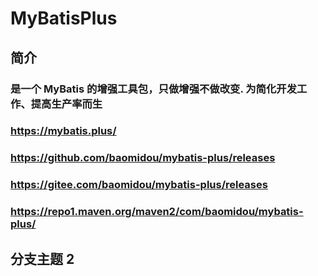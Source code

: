 # MyBatisPlus

## 简介

### 是一个 MyBatis 的增强工具包，只做增强不做改变. 为简化开发工作、提高生产率而生

### https://mybatis.plus/

### https://github.com/baomidou/mybatis-plus/releases

### https://gitee.com/baomidou/mybatis-plus/releases

### https://repo1.maven.org/maven2/com/baomidou/mybatis-plus/

## 分支主题 2

